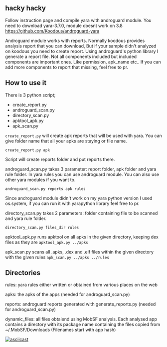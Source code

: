 ## hacky hacky 

Follow instruction page and compile yara with androguard module. You need to download yara-3.7.0, module doesnt work on 3.8
https://github.com/Koodous/androguard-yara

Androguard module works with reports. Normally koodous provides analysis report that you can download, But if your sample didn't analyzed on koodous you need to create report. Using androguard's python library I generate a report file. Not all components included but included components are important ones. Like permission, apk_name etc.. If you can add more components to report that missing, feel free to pr.

## How to use it

There is 3 python script; 

- create_report.py
- androguard_scan.py
- directory_scan.py
- apktool_apk.py
- apk_scan.py
  
`create_report.py` will create apk reports that will be used with yara. You can give folder name that all your apks are staying or file name.

`create_report.py apk`

Script will create reports folder and put reports there.

androguard_scan.py takes 3 parameter: report folder, apk folder and yara rule folder. In yara rules you can use androguard module. You can also use other yara modules if you want to.

`androguard_scan.py reports apk rules`

Since androguard module didn't work on my yara python version I used os.system, if you can run it with yarapython library feel free to pr.

directory_scan.py takes 2 parameters: folder containing file to be scanned and yara rule folder.

`directory_scan.py files_dir rules`

apktool_apk.py runs apktool on all apks in the given directory, keeping dex files as they are
`apktool_apk.py ../apks`

apk_scan.py scans all .apks, .dex and .elf files within the given directory with the given rules
`apk_scan.py ../apks ../rules`

## Directories
rules: yara rules either written or obtained from various places on the web

apks: the apks of the apps (needed for androguard_scan.py)

reports: androguard reports generated with generate_reports.py (needed for androguard_scan.py)

dynamic_files: all files obtaiend using MobSF analysis. Each analysed app contains a directory with its package name containing the files copied from ~/.MobSF/Downloads (Filenames start with app hash)

[![asciicast](https://asciinema.org/a/4L0BKvO87RhNcxH62VbChszgP.svg)](https://asciinema.org/a/4L0BKvO87RhNcxH62VbChszgP)
